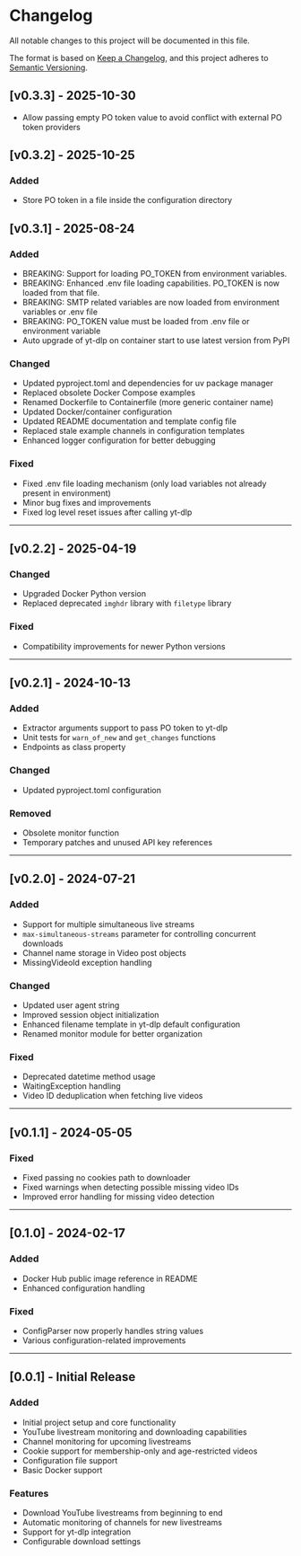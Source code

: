 # Changelog

All notable changes to this project will be documented in this file.

The format is based on [Keep a Changelog](https://keepachangelog.com/en/1.0.0/),
and this project adheres to [Semantic Versioning](https://semver.org/spec/v2.0.0.html).

## [v0.3.3] - 2025-10-30

- Allow passing empty PO token value to avoid conflict with external PO token providers

## [v0.3.2] - 2025-10-25

### Added
- Store PO token in a file inside the configuration directory

## [v0.3.1] - 2025-08-24

### Added
- BREAKING: Support for loading PO_TOKEN from environment variables.
- BREAKING: Enhanced .env file loading capabilities. PO_TOKEN is now loaded from that file.
- BREAKING: SMTP related variables are now loaded from environment variables or .env file
- BREAKING: PO_TOKEN value must be loaded from .env file or environment variable
- Auto upgrade of yt-dlp on container start to use latest version from PyPI

### Changed
- Updated pyproject.toml and dependencies for uv package manager
- Replaced obsolete Docker Compose examples
- Renamed Dockerfile to Containerfile (more generic container name)
- Updated Docker/container configuration
- Updated README documentation and template config file
- Replaced stale example channels in configuration templates
- Enhanced logger configuration for better debugging

### Fixed
- Fixed .env file loading mechanism (only load variables not already present in environment)
- Minor bug fixes and improvements
- Fixed log level reset issues after calling yt-dlp

---

## [v0.2.2] - 2025-04-19

### Changed
- Upgraded Docker Python version
- Replaced deprecated `imghdr` library with `filetype` library

### Fixed
- Compatibility improvements for newer Python versions

---

## [v0.2.1] - 2024-10-13

### Added
- Extractor arguments support to pass PO token to yt-dlp
- Unit tests for `warn_of_new` and `get_changes` functions
- Endpoints as class property

### Changed
- Updated pyproject.toml configuration

### Removed
- Obsolete monitor function
- Temporary patches and unused API key references

---

## [v0.2.0] - 2024-07-21

### Added
- Support for multiple simultaneous live streams
- `max-simultaneous-streams` parameter for controlling concurrent downloads
- Channel name storage in Video post objects
- MissingVideoId exception handling

### Changed
- Updated user agent string
- Improved session object initialization
- Enhanced filename template in yt-dlp default configuration
- Renamed monitor module for better organization

### Fixed
- Deprecated datetime method usage
- WaitingException handling
- Video ID deduplication when fetching live videos

---

## [v0.1.1] - 2024-05-05

### Fixed
- Fixed passing no cookies path to downloader
- Fixed warnings when detecting possible missing video IDs
- Improved error handling for missing video detection

---

## [0.1.0] - 2024-02-17

### Added
- Docker Hub public image reference in README
- Enhanced configuration handling

### Fixed
- ConfigParser now properly handles string values
- Various configuration-related improvements

---

## [0.0.1] - Initial Release

### Added
- Initial project setup and core functionality
- YouTube livestream monitoring and downloading capabilities
- Channel monitoring for upcoming livestreams
- Cookie support for membership-only and age-restricted videos
- Configuration file support
- Basic Docker support

### Features
- Download YouTube livestreams from beginning to end
- Automatic monitoring of channels for new livestreams
- Support for yt-dlp integration
- Configurable download settings
